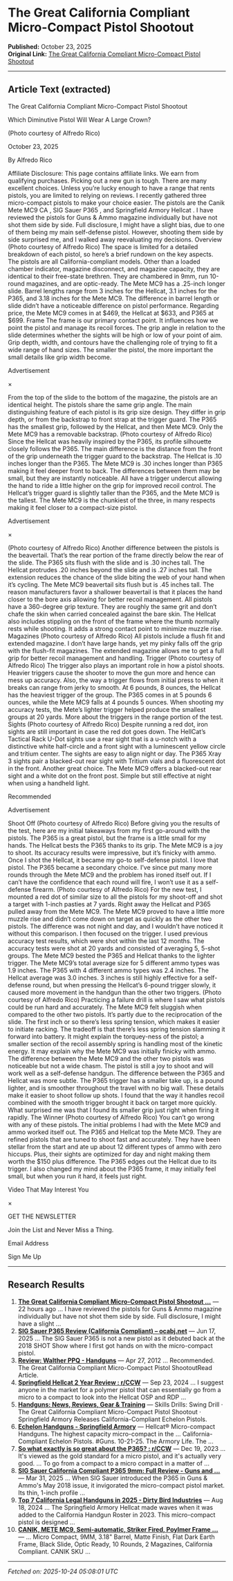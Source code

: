 # The Great California Compliant Micro-Compact Pistol Shootout

**Published:** October 23, 2025  
**Original Link:** [The Great California Compliant Micro-Compact Pistol Shootout](https://www.handgunsmag.com/editorial/great-micro-compact-pistol-shootout/531708)

---

## Article Text (extracted)

The Great California Compliant Micro-Compact Pistol Shootout

Which Diminutive Pistol Will Wear A Large Crown?

 (Photo courtesy of Alfredo Rico)

October 23, 2025

By Alfredo Rico

Affiliate Disclosure: This page contains affiliate links. We earn from qualifying purchases.
Picking out a new gun is tough. There are many excellent choices. Unless you’re lucky enough to have a range that rents pistols, you are limited to relying on reviews. I recently gathered three 
micro-compact pistols
 to make your choice easier. The pistols are the 
Canik Mete MC9 CA
, 
SIG Sauer P365
, and 
Springfield Armory Hellcat
. I have reviewed the pistols for Guns & Ammo magazine individually but have not shot them side by side. Full disclosure, I might have a slight bias, due to one of them being my main self-defense pistol. However, shooting them side by side surprised me, and I walked away reevaluating my decisions.
Overview
(Photo courtesy of Alfredo Rico)
The space is limited for a detailed breakdown of each pistol, so here’s a brief rundown on the key aspects. The pistols are all California-compliant models. Other than a loaded chamber indicator, magazine disconnect, and magazine capacity, they are identical to their free-state brethren. They are chambered in 9mm, run 10-round magazines, and are optic-ready. The Mete MC9 has a .25-inch longer slide. Barrel lengths range from 3 inches for the Hellcat, 3.1 inches for the P365, and 3.18 inches for the Mete MC9. The difference in barrel length or slide didn’t have a noticeable difference on pistol performance. Regarding price, the Mete MC9 comes in at $469, the Hellcat at $633, and P365 at $699.
Frame
The frame is our primary contact point. It influences how we point the pistol and manage its recoil forces. The grip angle in relation to the slide determines whether the sights will be high or low of your point of aim. Grip depth, width, and contours have the challenging role of trying to fit a wide range of hand sizes. The smaller the pistol, the more important the small details like grip width become.

Advertisement

×

From the top of the slide to the bottom of the magazine, the pistols are an identical height. The pistols share the same grip angle. The main distinguishing feature of each pistol is its grip size design. They differ in grip depth, or from the backstrap to front strap at the trigger guard. The P365 has the smallest grip, followed by the Hellcat, and then Mete MC9. Only the Mete MC9 has a removable backstrap.
(Photo courtesy of Alfredo Rico)
Since the Hellcat was heavily inspired by the P365, its profile silhouette closely follows the P365. The main difference is the distance from the front of the grip underneath the trigger guard to the backstrap. The Hellcat is .10 inches longer than the P365. The Mete MC9 is .30 inches longer than P365 making it feel deeper front to back. The differences between them may be small, but they are instantly noticeable.
All have a trigger undercut allowing the hand to ride a little higher on the grip for improved recoil control. The Hellcat’s trigger guard is slightly taller than the P365, and the Mete MC9 is the tallest. The Mete MC9 is the chunkiest of the three, in many respects making it feel closer to a compact-size pistol.

Advertisement

×

(Photo courtesy of Alfredo Rico)
Another difference between the pistols is the beavertail. That’s the rear portion of the frame directly below the rear of the slide. The P365 sits flush with the slide and is .30 inches tall. The Hellcat protrudes .20 inches beyond the slide and is .27 inches tall. The extension reduces the chance of the slide biting the web of your hand when it’s cycling. The Mete MC9 beavertail sits flush but is .45 inches tall. The reason manufacturers favor a shallower beavertail is that it places the hand closer to the bore axis allowing for better recoil management.
All pistols have a 360-degree grip texture. They are roughly the same grit and don’t chafe the skin when carried concealed against the bare skin. The Hellcat also includes stippling on the front of the frame where the thumb normally rests while shooting. It adds a strong contact point to minimize muzzle rise.
Magazines
(Photo courtesy of Alfredo Rico)
All pistols include a flush fit and extended magazine. I don’t have large hands, yet my pinky falls off the grip with the flush-fit magazines. The extended magazine allows me to get a full grip for better recoil management and handling.
Trigger
(Photo courtesy of Alfredo Rico)
The trigger also plays an important role in how a pistol shoots. Heavier triggers cause the shooter to move the gun more and hence can mess up accuracy. Also, the way a trigger flows from initial press to when it breaks can range from jerky to smooth. At 6 pounds, 8 ounces, the Hellcat has the heaviest trigger of the group. The P365 comes in at 5 pounds 6 ounces, while the Mete MC9 falls at 4 pounds 5 ounces. When shooting my accuracy tests, the Mete’s lighter trigger helped produce the smallest groups at 20 yards. More about the triggers in the range portion of the test.
Sights
(Photo courtesy of Alfredo Rico)
Despite running a red dot, iron sights are still important in case the red dot goes down. The HellCat’s Tactical Rack U-Dot sights use a rear sight that is a u-notch with a distinctive white half-circle and a front sight with a luminescent yellow circle and tritium center. The sights are easy to align night or day. The P365 Xray 3 sights pair a blacked-out rear sight with Tritium vials and a fluorescent dot in the front. Another great choice. The Mete MC9 offers a blacked-out rear sight and a white dot on the front post. Simple but still effective at night when using a handheld light.

Recommended

Advertisement

Shoot Off
(Photo courtesy of Alfredo Rico)
Before giving you the results of the test, here are my initial takeaways from my first go-around with the pistols. The P365 is a great pistol, but the frame is a little small for my hands. The Hellcat bests the P365 thanks to its grip. The Mete MC9 is a joy to shoot. Its accuracy results were impressive, but it’s finicky with ammo. Once I shot the Hellcat, it became my go-to self-defense pistol. I love that pistol. The P365 became a secondary choice. I’ve since put many more rounds through the Mete MC9 and the problem has ironed itself out. If I can’t have the confidence that each round will fire, I won’t use it as a self-defense firearm.
(Photo courtesy of Alfredo Rico)
For the new test, I mounted a red dot of similar size to all the pistols for my shoot-off and shot a target with 1-inch pasties at 7 yards. Right away the Hellcat and P365 pulled away from the Mete MC9. The Mete MC9 proved to have a little more muzzle rise and didn’t come down on target as quickly as the other two pistols. The difference was not night and day, and I wouldn’t have noticed it without this comparison.
I then focused on the trigger. I used previous accuracy test results, which were shot within the last 12 months. The accuracy tests were shot at 20 yards and consisted of averaging 5, 5-shot groups. The Mete MC9 bested the P365 and Hellcat thanks to the lighter trigger. The Mete MC9’s total average size for 5 different ammo types was 1.9 inches. The P365 with 4 different ammo types was 2.4 inches. The Hellcat average was 3.0 inches. 3 inches is still highly effective for a self-defense round, but when pressing the Hellcat’s 6-pound trigger slowly, it caused more movement in the handgun than the other two triggers.
(Photo courtesy of Alfredo Rico)
Practicing a failure drill is where I saw what pistols could be run hard and accurately. The Mete MC9 felt sluggish when compared to the other two pistols. It’s partly due to the reciprocation of the slide. The first inch or so there’s less spring tension, which makes it easier to initiate racking. The tradeoff is that there’s less spring tension slamming it forward into battery. It might explain the torquey-ness of the pistol; a smaller section of the recoil assembly spring is handling most of the kinetic energy. It may explain why the Mete MC9 was initially finicky with ammo. The difference between the Mete MC9 and the other two pistols was noticeable but not a wide chasm. The pistol is still a joy to shoot and will work well as a self-defense handgun.
The difference between the P365 and Hellcat was more subtle. The P365 trigger has a smaller take up, is a pound lighter, and is smoother throughout the travel with no big wall. These details make it easier to shoot follow up shots. I found that the way it handles recoil combined with the smooth trigger brought it back on target more quickly. What surprised me was that I found its smaller grip just right when firing it rapidly.
The Winner
(Photo courtesy of Alfredo Rico)
You can’t go wrong with any of these pistols. The initial problems I had with the Mete MC9 and ammo worked itself out. The P365 and Hellcat top the Mete MC9. They are refined pistols that are tuned to shoot fast and accurately. They have been stellar from the start and ate up about 12 different types of ammo with zero hiccups. Plus, their sights are optimized for day and night making them worth the $150 plus difference. The P365 edges out the Hellcat due to its trigger. I also changed my mind about the P365 frame, it may initially feel small, but when you run it hard, it feels just right.

Video That May Interest You

×

GET THE NEWSLETTER

 Join the List and Never Miss a Thing.

Email Address

Sign Me Up

---

## Research Results

1. **[The Great California Compliant Micro-Compact Pistol Shootout ...](https://www.handgunsmag.com/editorial/great-micro-compact-pistol-shootout/531708)** — 22 hours ago ... I have reviewed the pistols for Guns & Ammo magazine individually but have not shot them side by side. Full disclosure, I might have a slight ...
2. **[SIG Sauer P365 Review (California Compliant) – ocabj.net](https://www.ocabj.net/sig-sauer-p365-review-california-compliant/)** — Jun 17, 2025 ... The SIG Sauer P365 is not a new pistol as it debuted back at the 2018 SHOT Show where I first got hands on with the micro-compact pistol.
3. **[Review: Walther PPQ - Handguns](https://www.handgunsmag.com/editorial/review-walther-ppq/138179)** — Apr 27, 2012 ... Recommended. The Great California Compliant Micro-Compact Pistol ShootoutRead Article.
4. **[Springfield Hellcat 2 Year Review : r/CCW](https://www.reddit.com/r/CCW/comments/1fnr8gh/springfield_hellcat_2_year_review/)** — Sep 23, 2024 ... I suggest anyone in the market for a polymer pistol that can essentially go from a micro to a compact to look into the Hellcat OSP and RDP ...
5. **[Handguns: News, Reviews, Gear & Training](https://www.handgunsmag.com/)** — Skills Drills: Swing Drill · The Great California Compliant Micro-Compact Pistol Shootout · Springfield Armory Releases California-Compliant Echelon Pistols.
6. **[Echelon Handguns - Springfield Armory](https://www.springfield-armory.com/echelon-series-handguns/echelon-handguns/)** — Hellcat® Micro-compact Handguns. The highest capacity micro-compact in the ... California-Compliant Echelon Pistols. #Guns. 10-21-25. The Armory Life. The ...
7. **[So what exactly is so great about the P365? : r/CCW](https://www.reddit.com/r/CCW/comments/18majgw/so_what_exactly_is_so_great_about_the_p365/)** — Dec 19, 2023 ... It's viewed as the gold standard for a micro pistol, and it's actually very good. ... To go from a compact to a micro compact in a matter of ...
8. **[SIG Sauer California Compliant P365 9mm: Full Review - Guns and ...](https://www.gunsandammo.com/editorial/sig-california-compliant-p365-review/520720)** — Mar 31, 2025 ... When SIG Sauer introduced the P365 in Guns & Ammo's May 2018 issue, it invigorated the micro-compact pistol market. Its thin, 1-inch profile ...
9. **[Top 7 California Legal Handguns in 2025 - Dirty Bird Industries](https://dirtybirdusa.com/top-7-california-legal-handguns-in-2025/)** — Aug 18, 2024 ... The Springfield Armory Hellcat made waves when it was added to the California Handgun Roster in 2023. This micro-compact pistol is designed ...
10. **[CANIK, METE MC9, Semi-automatic, Striker Fired, Poylmer Frame ...](https://www.alquistarms.com/canik-mete-mc9-semi-automatic-striker-fired-poylmer-frame-pistol-micro-compact-9mm-3-18-barrel-matte-finish-flat-dark-earth-frame-black-slide-optic-ready-10-rounds-2-magazines-california-compliant/)** — ... Micro Compact, 9MM, 3.18" Barrel, Matte Finish, Flat Dark Earth Frame, Black Slide, Optic Ready, 10 Rounds, 2 Magazines, California Compliant. CANIK SKU ...

---

*Fetched on: 2025-10-24 05:08:01 UTC*